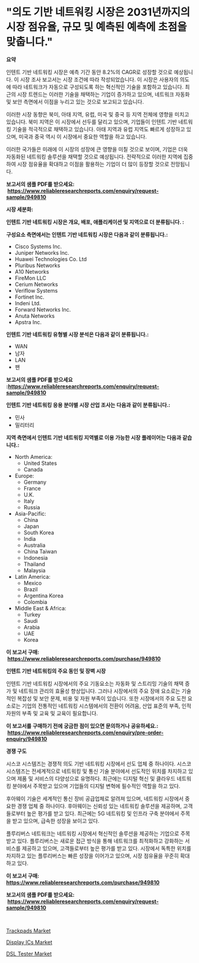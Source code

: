 <p><h1>"의도 기반 네트워킹 시장은 2031년까지의 시장 점유율, 규모 및 예측된 예측에 초점을 맞춥니다."</h1></p><p><strong>요약</strong></p>
<p><p>인텐트 기반 네트워킹 시장은 예측 기간 동안 8.2%의 CAGR로 성장할 것으로 예상됩니다. 이 시장 조사 보고서는 시장 조건에 따라 작성되었습니다. 이 시장은 사용자의 의도에 따라 네트워크가 자동으로 구성되도록 하는 혁신적인 기술을 포함하고 있습니다. 최근의 시장 트렌드는 이러한 기술을 채택하는 기업이 증가하고 있으며, 네트워크 자동화 및 보안 측면에서 이점을 누리고 있는 것으로 보고되고 있습니다.</p><p>이러한 시장 동향은 북미, 아태 지역, 유럽, 미국 및 중국 등 지역 전체에 영향을 미치고 있습니다. 북미 지역은 이 시장에서 선두를 달리고 있으며, 기업들이 인텐트 기반 네트워킹 기술을 적극적으로 채택하고 있습니다. 아태 지역과 유럽 지역도 빠르게 성장하고 있으며, 미국과 중국 역시 이 시장에서 중요한 역할을 하고 있습니다.</p><p>이러한 국가들은 미래에 이 시장의 성장에 큰 영향을 미칠 것으로 보이며, 기업은 더욱 자동화된 네트워킹 솔루션을 채택할 것으로 예상됩니다. 전략적으로 이러한 지역에 집중하여 시장 점유율을 확대하고 이점을 활용하는 기업이 더 많이 등장할 것으로 전망됩니다.</p></p>
<p><strong>보고서의 샘플 PDF를 받으세요: &nbsp;<a href="https://www.reliableresearchreports.com/enquiry/request-sample/949810">https://www.reliableresearchreports.com/enquiry/request-sample/949810</a></strong></p>
<p><strong>시장 세분화:</strong></p>
<p><strong> 인텐트 기반 네트워킹 시장은 개요, 배포, 애플리케이션 및 지역으로 더 분류됩니다. :</strong></p>
<p><strong>구성요소 측면에서는 인텐트 기반 네트워킹 시장은 다음과 같이 분류됩니다.:</strong></p>
<p><ul><li>Cisco Systems Inc.</li><li>Juniper Networks Inc.</li><li>Huawei Technologies Co. Ltd</li><li>Pluribus Networks</li><li>A10 Networks</li><li>FireMon LLC</li><li>Cerium Networks</li><li>Veriflow Systems</li><li>Fortinet Inc.</li><li>Indeni Ltd.</li><li>Forward Networks Inc.</li><li>Anuta Networks</li><li>Apstra Inc.</li></ul></p>
<p><strong> 인텐트 기반 네트워킹 유형별 시장 분석은 다음과 같이 분류됩니다.:</strong></p>
<p><ul><li>WAN</li><li>남자</li><li>LAN</li><li>팬</li></ul></p>
<p><strong>보고서의 샘플 PDF를 받으세요 :<a href="https://www.reliableresearchreports.com/enquiry/request-sample/949810">https://www.reliableresearchreports.com/enquiry/request-sample/949810</a></strong></p>
<p><strong> 인텐트 기반 네트워킹 응용 분야별 시장 산업 조사는 다음과 같이 분류됩니다.:</strong></p>
<p><ul><li>민사</li><li>밀리터리</li></ul></p>
<p><strong>지역 측면에서 인텐트 기반 네트워킹 지역별로 이용 가능한 시장 플레이어는 다음과 같습니다.:</strong></p>
<p><ul>
    <li>
        North America:
        <ul>
            <li>United States</li>
            <li>Canada</li>
        </ul>
    </li>
    <li>
        Europe:
        <ul>
            <li>Germany</li>
            <li>France</li>
            <li>U.K.</li>
            <li>Italy</li>
            <li>Russia</li>
        </ul>
    </li>
    <li>
        Asia-Pacific:
        <ul>
            <li>China</li>
            <li>Japan</li>
            <li>South Korea</li>
            <li>India</li>
            <li>Australia</li>
            <li>China Taiwan</li>
            <li>Indonesia</li>
            <li>Thailand</li>
            <li>Malaysia</li>
        </ul>
    </li>
    <li>
        Latin America:
        <ul>
            <li>Mexico</li>
            <li>Brazil</li>
            <li>Argentina Korea</li>
            <li>Colombia</li>
        </ul>
    </li>
    <li>
        Middle East & Africa:
        <ul>
            <li>Turkey</li>
            <li>Saudi</li>
            <li>Arabia</li>
            <li>UAE</li>
            <li>Korea</li>
        </ul>
    </li>
    </ul></p>
<p><strong>이 보고서 구매: &nbsp;<a href="https://www.reliableresearchreports.com/purchase/949810">https://www.reliableresearchreports.com/purchase/949810</a></strong></p>
<p><strong>인텐트 기반 네트워킹의 주요 동인 및 장벽 시장</strong></p>
<p><p>인텐트 기반 네트워킹 시장에서의 주요 기동요소는 자동화 및 스트리밍 기술의 채택 증가 및 네트워크 관리의 효율성 향상입니다. 그러나 시장에서의 주요 장애 요소로는 기술적인 복잡성 및 보안 문제, 비용 및 자원 부족이 있습니다. 또한 시장에서의 주요 도전 요소로는 기업의 전통적인 네트워킹 시스템에서의 전환이 어려움, 산업 표준의 부족, 인적자원의 부족 및 교육 및 교육이 필요합니다.</p></p>
<p><strong>이 보고서를 구매하기 전에 궁금한 점이 있으면 문의하거나 공유하세요.: &nbsp;<a href="https://www.reliableresearchreports.com/enquiry/pre-order-enquiry/949810">https://www.reliableresearchreports.com/enquiry/pre-order-enquiry/949810</a></strong></p>
<p><strong>경쟁 구도</strong></p>
<p><p>시스코 시스템즈는 경쟁적 의도 기반 네트워킹 시장에서 선도 업체 중 하나이다. 시스코 시스템즈는 전세계적으로 네트워킹 및 통신 기술 분야에서 선도적인 위치를 차지하고 있으며 제품 및 서비스의 다양성으로 유명하다.  최근에는 디지털 혁신 및 클라우드 네트워킹 분야에서 주목받고 있으며 기업들의 디지털 변혁에 필수적인 역할을 하고 있다.</p><p>후아웨이 기술은 세계적인 통신 장비 공급업체로 알려져 있으며, 네트워킹 시장에서 중요한 경쟁 업체 중 하나이다. 후아웨이는 신뢰성 있는 네트워킹 솔루션을 제공하며, 고객들로부터 높은 평가를 받고 있다. 최근에는 5G 네트워킹 및 인프라 구축 분야에서 주목을 받고 있으며, 급속한 성장을 보이고 있다.</p><p>플루리버스 네트워크는 네트워킹 시장에서 혁신적인 솔루션을 제공하는 기업으로 주목받고 있다. 플루리버스는 새로운 접근 방식을 통해 네트워크를 최적화하고 강화하는 서비스를 제공하고 있으며, 고객들로부터 높은 평가를 받고 있다. 시장에서 독특한 위치를 차지하고 있는 플루리버스는 빠른 성장을 이어가고 있으며, 시장 점유율을 꾸준히 확대하고 있다.</p></p>
<p><strong>이 보고서 구매: &nbsp; <a href="https://www.reliableresearchreports.com/purchase/949810">https://www.reliableresearchreports.com/purchase/949810</a></strong></p>
<p><strong>보고서의 샘플 PDF를 받으세요: &nbsp;<a href="https://www.reliableresearchreports.com/enquiry/request-sample/949810">https://www.reliableresearchreports.com/enquiry/request-sample/949810</a></strong><strong></strong></p>
<p>&nbsp;</p>
<p><p><a href="https://github.com/julyju69/Market-Research-Report-List-2/blob/main/trackpads-market.md">Trackpads Market</a></p><p><a href="https://github.com/gdfhhhj/Market-Research-Report-List-3/blob/main/display-ics-market.md">Display ICs Market</a></p><p><a href="https://github.com/RichRobinson5/Market-Research-Report-List-4/blob/main/dsl-tester-market.md">DSL Tester Market</a></p></p>